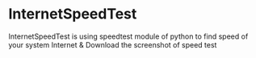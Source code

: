 # InternetSpeedTest
InternetSpeedTest is using speedtest module of python to find speed of your system Internet & Download the screenshot of speed test


